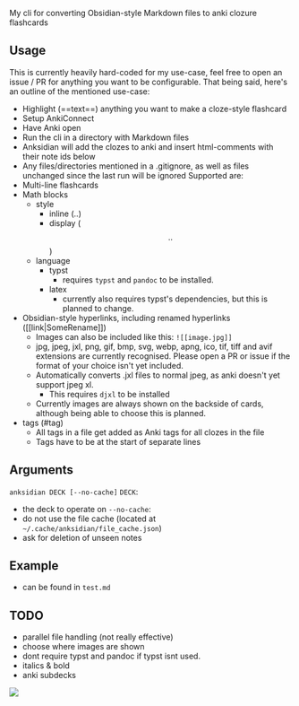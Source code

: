 My cli for converting Obsidian-style Markdown files to anki clozure flashcards

## Usage
This is currently heavily hard-coded for my use-case, feel free to open an issue / PR for anything you want to be configurable.
That being said, here's an outline of the mentioned use-case:
- Highlight (==text==) anything you want to make a cloze-style flashcard
- Setup AnkiConnect
- Have Anki open
- Run the cli in a directory with Markdown files
- Anksidian will add the clozes to anki and insert html-comments with their note ids below
- Any files/directories mentioned in a .gitignore, as well as files unchanged since the last run will be ignored
Supported are:
- Multi-line flashcards
- Math blocks
  - style
    - inline ($..$)
    - display ($$..$$)
  - language
    - typst
      - requires `typst` and `pandoc` to be installed.
    - latex
      - currently also requires typst's dependencies, but this is planned to change.
- Obsidian-style hyperlinks, including renamed hyperlinks ([[link|SomeRename]])
  - Images can also be included like this: `![[image.jpg]]`
  - jpg, jpeg, jxl, png, gif, bmp, svg, webp, apng, ico, tif, tiff and avif extensions are currently recognised. Please open a PR or issue if the format of your choice isn't yet included.
  - Automatically converts .jxl files to normal jpeg, as anki doesn't yet support jpeg xl.
    - This requires `djxl` to be installed
  - Currently images are always shown on the backside of cards, although being able to choose this is planned.
- tags (#tag)
  - All tags in a file get added as Anki tags for all clozes in the file
  - Tags have to be at the start of separate lines

## Arguments
`anksidian DECK [--no-cache]`
`DECK`:
  - the deck to operate on
`--no-cache`:
  - do not use the file cache (located at `~/.cache/anksidian/file_cache.json`)
  - ask for deletion of unseen notes

## Example
- can be found in `test.md`

## TODO
- parallel file handling (not really effective)
- choose where images are shown
- dont require typst and pandoc if typst isnt used.
- italics & bold
- anki subdecks

![](https://brainmade.org/black-logo.svg)
